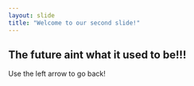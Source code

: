 ```yaml
---
layout: slide
title: "Welcome to our second slide!"
---
```

The future aint what it used to be!!!
-------------------
Use the left arrow to go back!
